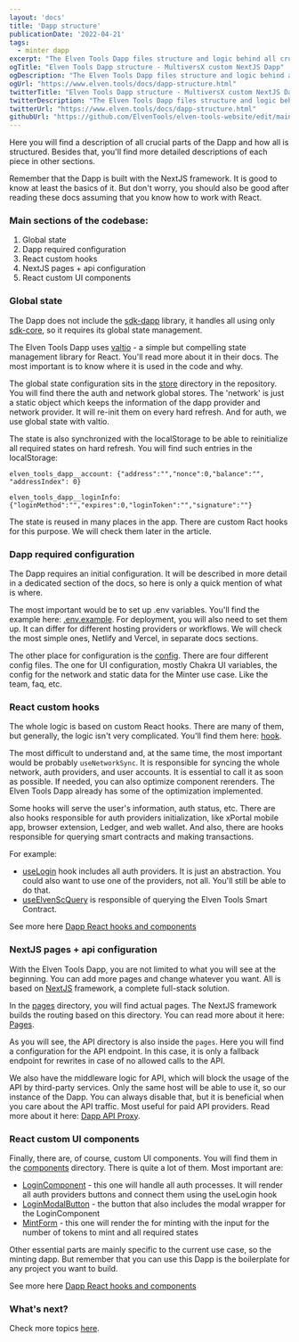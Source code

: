 ```yaml
---
layout: 'docs'
title: 'Dapp structure'
publicationDate: '2022-04-21'
tags:
  - minter dapp
excerpt: "The Elven Tools Dapp files structure and logic behind all crucial parts."
ogTitle: "Elven Tools Dapp structure - MultiversX custom NextJS Dapp"
ogDescription: "The Elven Tools Dapp files structure and logic behind all crucial parts."
ogUrl: "https://www.elven.tools/docs/dapp-structure.html"
twitterTitle: "Elven Tools Dapp structure - MultiversX custom NextJS Dapp"
twitterDescription: "The Elven Tools Dapp files structure and logic behind all crucial parts."
twitterUrl: "https://www.elven.tools/docs/dapp-structure.html"
githubUrl: "https://github.com/ElvenTools/elven-tools-website/edit/main/src/docs/dapp-structure.md"
---
```


Here you will find a description of all crucial parts of the Dapp and how all is structured. Besides that, you'll find more detailed descriptions of each piece in other sections.

Remember that the Dapp is built with the NextJS framework. It is good to know at least the basics of it. But don't worry, you should also be good after reading these docs assuming that you know how to work with React.

### Main sections of the codebase:

1. Global state
2. Dapp required configuration
3. React custom hooks
4. NextJS pages + api configuration
5. React custom UI components

### Global state

The Dapp does not include the [sdk-dapp](https://github.com/multiversx/mx-sdk-dapp) library, it handles all using only [sdk-core](https://github.com/multiversx/mx-sdk-js-core), so it requires its global state management.

The Elven Tools Dapp uses [valtio](https://github.com/pmndrs/valtio) - a simple but compelling state management library for React. You'll read more about it in their docs. The most important is to know where it is used in the code and why.

The global state configuration sits in the [store](https://github.com/ElvenTools/elven-tools-dapp/tree/main/store) directory in the repository. You will find there the auth and network global stores. The 'network' is just a static object which keeps the information of the dapp provider and network provider. It will re-init them on every hard refresh. And for auth, we use global state with valtio.

The state is also synchronized with the localStorage to be able to reinitialize all required states on hard refresh. You will find such entries in the localStorage:

```
elven_tools_dapp__account: {"address":"","nonce":0,"balance":"", "addressIndex": 0}
```

```
elven_tools_dapp__loginInfo: {"loginMethod":"","expires":0,"loginToken":"","signature":""}
```

The state is reused in many places in the app. There are custom Ract hooks for this purpose. We will check them later in the article.

### Dapp required configuration

The Dapp requires an initial configuration. It will be described in more detail in a dedicated section of the docs, so here is only a quick mention of what is where.

The most important would be to set up .env variables. You'll find the example here: [.env.example](https://github.com/ElvenTools/elven-tools-dapp/blob/main/.env.example). For deployment, you will also need to set them up. It can differ for different hosting providers or workflows. We will check the most simple ones, Netlify and Vercel, in separate docs sections.

The other place for configuration is the [config](https://github.com/ElvenTools/elven-tools-dapp/tree/main/config). There are four different config files. The one for UI configuration, mostly Chakra UI variables, the config for the network and static data for the Minter use case. Like the team, faq, etc.

### React custom hooks

The whole logic is based on custom React hooks. There are many of them, but generally, the logic isn't very complicated. You'll find them here: [hook](https://github.com/ElvenTools/elven-tools-dapp/tree/main/hooks). 

The most difficult to understand and, at the same time, the most important would be probably `useNetworkSync`. It is responsible for syncing the whole network, auth providers, and user accounts. It is essential to call it as soon as possible. If needed, you can also optimize component rerenders. The Elven Tools Dapp already has some of the optimization implemented.

Some hooks will serve the user's information, auth status, etc. There are also hooks responsible for auth providers initialization, like xPortal mobile app, browser extension, Ledger, and web wallet. And also, there are hooks responsible for querying smart contracts and making transactions.

For example: 

- [useLogin](https://github.com/ElvenTools/elven-tools-dapp/blob/main/hooks/auth/useLogin.tsx) hook includes all auth providers. It is just an abstraction. You could also want to use one of the providers, not all. You'll still be able to do that.
- [useElvenScQuery](https://github.com/ElvenTools/elven-tools-dapp/blob/main/hooks/interaction/elvenScHooks/useElvenScQuery.tsx) is responsible of querying the Elven Tools Smart Contract.

See more here [Dapp React hooks and components](/docs/dapp-react-hooks-and-components.html)

### NextJS pages + api configuration

With the Elven Tools Dapp, you are not limited to what you will see at the beginning. You can add more pages and change whatever you want. All is based on [NextJS](https://nextjs.org/) framework, a complete full-stack solution.

In the [pages](https://github.com/ElvenTools/elven-tools-dapp/tree/main/pages) directory, you will find actual pages. The NextJS framework builds the routing based on this directory. You can read more about it here: [Pages](https://nextjs.org/docs/basic-features/pages).

As you will see, the API directory is also inside the `pages`. Here you will find a configuration for the API endpoint. In this case, it is only a fallback endpoint for rewrites in case of no allowed calls to the API.

We also have the middleware logic for API, which will block the usage of the API by third-party services. Only the same host will be able to use it, so our instance of the Dapp. You can always disable that, but it is beneficial when you care about the API traffic. Most useful for paid API providers. Read more about it here: [Dapp API Proxy](/docs/dapp-api-proxy.html).

### React custom UI components

Finally, there are, of course, custom UI components. You will find them in the [components](https://github.com/ElvenTools/elven-tools-dapp/tree/main/components) directory. There is quite a lot of them. Most important are: 

- [LoginComponent](https://github.com/ElvenTools/elven-tools-dapp/blob/main/components/core/LoginComponent.tsx) - this one will handle all auth processes. It will render all auth providers buttons and connect them using the useLogin hook
- [LoginModalButton](https://github.com/ElvenTools/elven-tools-dapp/blob/main/components/core/LoginModalButton.tsx) - the button that also includes the modal wrapper for the LoginComponent
- [MintForm](https://github.com/ElvenTools/elven-tools-dapp/blob/main/components/MintForm.tsx) - this one will render the for minting with the input for the number of tokens to mint and all required states

Other essential parts are mainly specific to the current use case, so the minting dapp. But remember that you can use this Dapp is the boilerplate for any project you want to build.

See more here [Dapp React hooks and components](/docs/dapp-react-hooks-and-components.html)

### What's next?

Check more topics [here](/docs/minter-dapp-introduction.html#more-detailed-docs).

